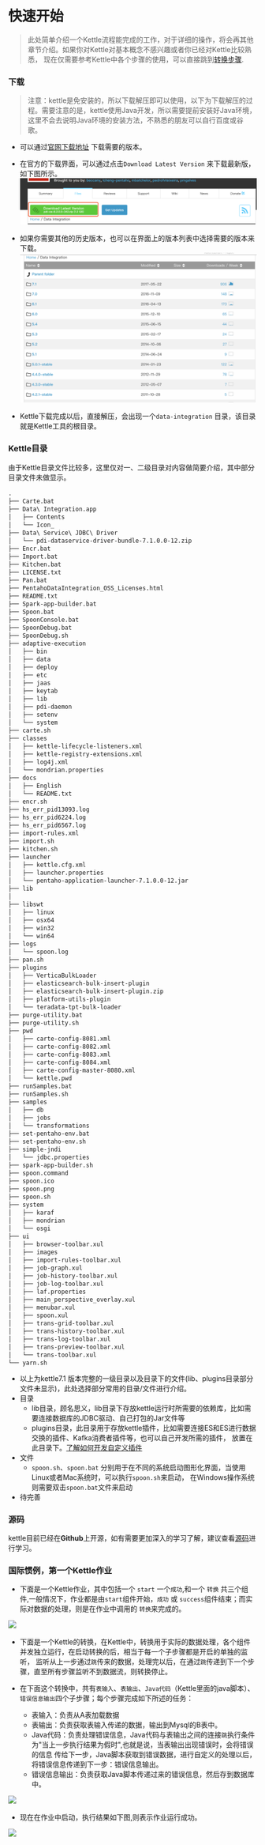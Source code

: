 # 快速开始

> 此处简单介绍一个Kettle流程能完成的工作，对于详细的操作，将会再其他章节介绍。如果你对Kettle对基本概念不感兴趣或者你已经对Kettle比较熟悉，
现在仅需要参考Kettle中各个步骤的使用，可以直接跳到[转换步骤](/step/transformationStep.md).

### 下载
>注意：kettle是免安装的，所以下载解压即可以使用，以下为下载解压的过程。需要注意的是，kettle使用Java开发，所以需要提前安装好Java环境，
这里不会去说明Java环境的安装方法，不熟悉的朋友可以自行百度或谷歌。

- 可以通过[官网下载地址](https://sourceforge.net/projects/pentaho/files/Data%20Integration/) 下载需要的版本。

- 在官方的下载界面，可以通过点击```Download Latest Version``` 来下载最新版，如下图所示。
![最新版](image/latest.png)

- 如果你需要其他的历史版本，也可以在界面上的版本列表中选择需要的版本来下载。
![版本列表](image/kettle-download-list.png)

- Kettle下载完成以后，直接解压，会出现一个```data-integration``` 目录，该目录就是Kettle工具的根目录。

### Kettle目录

由于Kettle目录文件比较多，这里仅对一、二级目录对内容做简要介绍，其中部分目录文件未做显示。
```
.
├── Carte.bat
├── Data\ Integration.app
│   ├── Contents
│   └── Icon_
├── Data\ Service\ JDBC\ Driver
│   └── pdi-dataservice-driver-bundle-7.1.0.0-12.zip
├── Encr.bat
├── Import.bat
├── Kitchen.bat
├── LICENSE.txt
├── Pan.bat
├── PentahoDataIntegration_OSS_Licenses.html
├── README.txt
├── Spark-app-builder.bat
├── Spoon.bat
├── SpoonConsole.bat
├── SpoonDebug.bat
├── SpoonDebug.sh
├── adaptive-execution
│   ├── bin
│   ├── data
│   ├── deploy
│   ├── etc
│   ├── jaas
│   ├── keytab
│   ├── lib
│   ├── pdi-daemon
│   ├── setenv
│   └── system
├── carte.sh
├── classes
│   ├── kettle-lifecycle-listeners.xml
│   ├── kettle-registry-extensions.xml
│   ├── log4j.xml
│   └── mondrian.properties
├── docs
│   ├── English
│   └── README.txt
├── encr.sh
├── hs_err_pid13093.log
├── hs_err_pid6224.log
├── hs_err_pid6567.log
├── import-rules.xml
├── import.sh
├── kitchen.sh
├── launcher
│   ├── kettle.cfg.xml
│   ├── launcher.properties
│   └── pentaho-application-launcher-7.1.0.0-12.jar
├── lib
│   
├── libswt
│   ├── linux
│   ├── osx64
│   ├── win32
│   └── win64
├── logs
│   └── spoon.log
├── pan.sh
├── plugins
│   ├── VerticaBulkLoader
│   ├── elasticsearch-bulk-insert-plugin
│   ├── elasticsearch-bulk-insert-plugin.zip
│   ├── platform-utils-plugin
│   └── teradata-tpt-bulk-loader
├── purge-utility.bat
├── purge-utility.sh
├── pwd
│   ├── carte-config-8081.xml
│   ├── carte-config-8082.xml
│   ├── carte-config-8083.xml
│   ├── carte-config-8084.xml
│   ├── carte-config-master-8080.xml
│   └── kettle.pwd
├── runSamples.bat
├── runSamples.sh
├── samples
│   ├── db
│   ├── jobs
│   └── transformations
├── set-pentaho-env.bat
├── set-pentaho-env.sh
├── simple-jndi
│   └── jdbc.properties
├── spark-app-builder.sh
├── spoon.command
├── spoon.ico
├── spoon.png
├── spoon.sh
├── system
│   ├── karaf
│   ├── mondrian
│   └── osgi
├── ui
│   ├── browser-toolbar.xul
│   ├── images
│   ├── import-rules-toolbar.xul
│   ├── job-graph.xul
│   ├── job-history-toolbar.xul
│   ├── job-log-toolbar.xul
│   ├── laf.properties
│   ├── main_perspective_overlay.xul
│   ├── menubar.xul
│   ├── spoon.xul
│   ├── trans-grid-toolbar.xul
│   ├── trans-history-toolbar.xul
│   ├── trans-log-toolbar.xul
│   ├── trans-preview-toolbar.xul
│   └── trans-toolbar.xul
└── yarn.sh

```
- 以上为kettle7.1 版本完整的一级目录以及目录下的文件(lib、plugins目录部分文件未显示)，此处选择部分常用的目录/文件进行介绍。
- 目录
    - lib目录，顾名思义，lib目录下存放kettle运行时所需要的依赖库，比如需要连接数据库的JDBC驱动、自己打包的Jar文件等
    - plugins目录，此目录用于存放kettle插件，比如需要连接ES和ES进行数据交换的插件、Kafka消费者插件等，也可以自己开发所需的插件，
    放置在此目录下。[了解如何开发自定义插件]()
- 文件
    - ```spoon.sh```、```spoon.bat``` 分别用于在不同的系统启动图形化界面，当使用Linux或者Mac系统时，可以执行```spoon.sh```来启动，
    在Windows操作系统则需要双击```spoon.bat```文件来启动
- 待完善

### 源码
kettle目前已经在**Github**上开源，如有需要更加深入的学习了解，建议查看[源码](https://github.com/pentaho/pentaho-kettle)进行学习。

### 国际惯例，第一个Kettle作业

- 下面是一个Kettle作业，其中包括一个 ```start``` 一个```成功```,和一个 ```转换``` 共三个组件,一般情况下，作业都是由```start```组件开始，```成功``` 或
```success```组件结束；而实际对数据的处理，则是在作业中调用的 ```转换```来完成的。

![](image/first-job.png)

- 下面是一个Kettle的转换，在Kettle中，转换用于实际的数据处理，各个组件并发独立运行，在启动转换的后，相当于每一个子步骤都是开启的单独的监听，
监听从上一步通过```跳```传来的数据，处理完以后，在通过```跳```传递到下一个步骤，直至所有步骤监听不到数据流，则转换停止。

- 在下面这个转换中，共有```表输入```、```表输出```、```Java代码```（Kettle里面的java脚本）、```错误信息输出```四个子步骤；每个步骤完成如下所述的任务：
    - 表输入：负责从A表加载数据
    - 表输出：负责获取表输入传递的数据，输出到Mysql的B表中。
    - Java代码：负责处理错误信息，Java代码与表输出之间的连接```跳```执行条件为"当上一步执行结果为假时",也就是说，当表输出出现错误时，会将错误的信息
    传给下一步，Java脚本获取到错误数据，进行自定义的处理以后，将错误信息传递到下一步：错误信息输出。
    - 错误信息输出：负责获取Java脚本传递过来的错误信息，然后存到数据库中。

![](image/first-tran.png)

- 现在在作业中启动，执行结果如下图,则表示作业运行成功。

![](image/first-job-result.png)

